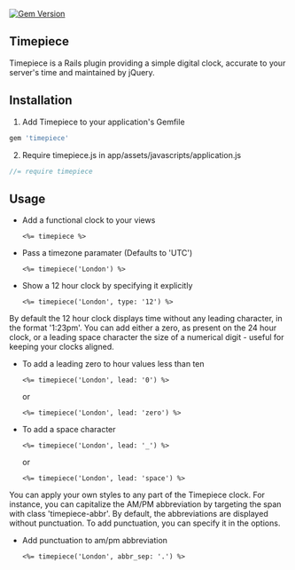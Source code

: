 [![Gem Version](https://badge.fury.io/rb/timepiece.svg)](http://badge.fury.io/rb/timepiece)

## Timepiece

Timepiece is a Rails plugin providing a simple digital clock, accurate to your server's time and maintained by jQuery.

## Installation

1. Add Timepiece to your application's Gemfile

  ```ruby
  gem 'timepiece'
  ```

2. Require timepiece.js in app/assets/javascripts/application.js

  ```javascript
  //= require timepiece
  ```

## Usage

* Add a functional clock to your views

  ```erb
  <%= timepiece %>
  ```

* Pass a timezone paramater (Defaults to 'UTC')

  ```erb
  <%= timepiece('London') %>
  ```

* Show a 12 hour clock by specifying it explicitly

  ```erb
  <%= timepiece('London', type: '12') %>
  ```

By default the 12 hour clock displays time without any leading character, in the format '1:23pm'. You can add either a zero, as present on the 24 hour clock, or a leading space character the size of a numerical digit - useful for keeping your clocks aligned.

* To add a leading zero to hour values less than ten

  ```erb
  <%= timepiece('London', lead: '0') %>
  ```

  or
  
  ```erb
  <%= timepiece('London', lead: 'zero') %>
  ```

* To add a space character

  ```erb
  <%= timepiece('London', lead: '_') %>
  ```

  or

  ```erb
  <%= timepiece('London', lead: 'space') %>
  ```

You can apply your own styles to any part of the Timepiece clock. For instance, you can capitalize the AM/PM abbreviation by targeting the span with class 'timepiece-abbr'. By default, the abbreviations are displayed without punctuation. To add punctuation, you can specify it in the options.

* Add punctuation to am/pm abbreviation

  ```erb
  <%= timepiece('London', abbr_sep: '.') %>
  ```
